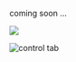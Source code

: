 coming soon ...

<a href="http://www.abload.de/image.php?img=mpd1n79x.png"><img src="http://www.abload.de/thumb/mpd1n79x.png" /></a>

![control tab](http://www.abload.de/img/mpd1n79x.png)
